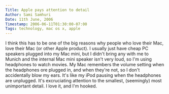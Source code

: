 ```yaml
---
Title: Apple pays attention to detail
Author: Sami Samhuri
Date: 11th June, 2006
Timestamp: 2006-06-11T01:30:00-07:00
Tags: technology, mac os x, apple
---
```


I think this has to be one of the big reasons why people who love their Mac, love their Mac (or other Apple product). I usually just have cheap PC speakers plugged into my Mac mini, but I didn't bring any with me to Munich and the internal Mac mini speaker isn't very loud, so I'm using headphones to watch movies. My Mac remembers the volume setting when the headphones ore plugged in, and when they're not, so I don't accidentally blow my ears. It's like my iPod pausing when the headphones are unplugged. It's excruciating attention to the smallest, (seemingly) most unimportant detail. I love it, and I'm hooked.

